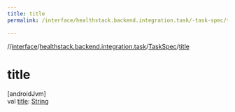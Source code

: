 ```yaml
---
title: title
permalink: /interface/healthstack.backend.integration.task/-task-spec/title.html

---
```

//[interface](../../../index.html)/[healthstack.backend.integration.task](../index.html)/[TaskSpec](index.html)/[title](title.html)



# title



[androidJvm]\
val [title](title.html): [String](https://kotlinlang.org/api/latest/jvm/stdlib/kotlin/-string/index.html)




